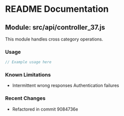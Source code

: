 # README Documentation

## Module: src/api/controller_37.js

This module handles cross category operations.

### Usage

```javascript
// Example usage here
```

### Known Limitations

- Intermittent wrong responses Authentication failures

### Recent Changes

- Refactored in commit 9084736e

